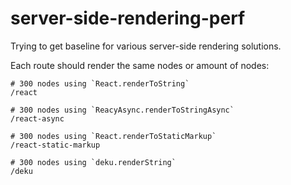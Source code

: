 # server-side-rendering-perf

Trying to get baseline for various server-side rendering solutions.

Each route should render the same nodes or amount of nodes:

```
# 300 nodes using `React.renderToString`
/react
```

```
# 300 nodes using `ReacyAsync.renderToStringAsync`
/react-async
```

```
# 300 nodes using `React.renderToStaticMarkup`
/react-static-markup
```

```
# 300 nodes using `deku.renderString`
/deku
```
